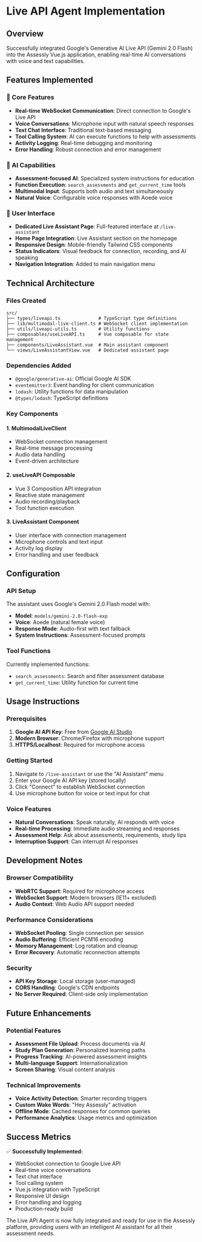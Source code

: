 # Live API Agent Implementation

## Overview

Successfully integrated Google's Generative AI Live API (Gemini 2.0 Flash) into the Assessly Vue.js application, enabling real-time AI conversations with voice and text capabilities.

## Features Implemented

### 🎯 Core Features

- **Real-time WebSocket Communication**: Direct connection to Google's Live API
- **Voice Conversations**: Microphone input with natural speech responses
- **Text Chat Interface**: Traditional text-based messaging
- **Tool Calling System**: AI can execute functions to help with assessments
- **Activity Logging**: Real-time debugging and monitoring
- **Error Handling**: Robust connection and error management

### 🧠 AI Capabilities

- **Assessment-focused AI**: Specialized system instructions for education
- **Function Execution**: `search_assessments` and `get_current_time` tools
- **Multimodal Input**: Supports both audio and text simultaneously
- **Natural Voice**: Configurable voice responses with Aoede voice

### 🎨 User Interface

- **Dedicated Live Assistant Page**: Full-featured interface at `/live-assistant`
- **Home Page Integration**: Live Assistant section on the homepage
- **Responsive Design**: Mobile-friendly Tailwind CSS components
- **Status Indicators**: Visual feedback for connection, recording, and AI speaking
- **Navigation Integration**: Added to main navigation menu

## Technical Architecture

### Files Created

```
src/
├── types/liveapi.ts              # TypeScript type definitions
├── lib/multimodal-live-client.ts # WebSocket client implementation
├── utils/liveapi-utils.ts        # Utility functions
├── composables/useLiveAPI.ts     # Vue composable for state management
├── components/LiveAssistant.vue  # Main assistant component
└── views/LiveAssistantView.vue   # Dedicated assistant page
```

### Dependencies Added

- `@google/generative-ai`: Official Google AI SDK
- `eventemitter3`: Event handling for client communication
- `lodash`: Utility functions for data manipulation
- `@types/lodash`: TypeScript definitions

### Key Components

#### 1. MultimodalLiveClient

- WebSocket connection management
- Real-time message processing
- Audio data handling
- Event-driven architecture

#### 2. useLiveAPI Composable

- Vue 3 Composition API integration
- Reactive state management
- Audio recording/playback
- Tool function execution

#### 3. LiveAssistant Component

- User interface with connection management
- Microphone controls and text input
- Activity log display
- Error handling and user feedback

## Configuration

### API Setup

The assistant uses Google's Gemini 2.0 Flash model with:

- **Model**: `models/gemini-2.0-flash-exp`
- **Voice**: Aoede (natural female voice)
- **Response Mode**: Audio-first with text fallback
- **System Instructions**: Assessment-focused prompts

### Tool Functions

Currently implemented functions:

- `search_assessments`: Search and filter assessment database
- `get_current_time`: Utility function for current time

## Usage Instructions

### Prerequisites

1. **Google AI API Key**: Free from [Google AI Studio](https://ai.google.dev)
2. **Modern Browser**: Chrome/Firefox with microphone support
3. **HTTPS/Localhost**: Required for microphone access

### Getting Started

1. Navigate to `/live-assistant` or use the "AI Assistant" menu
2. Enter your Google AI API key (stored locally)
3. Click "Connect" to establish WebSocket connection
4. Use microphone button for voice or text input for chat

### Voice Features

- **Natural Conversations**: Speak naturally, AI responds with voice
- **Real-time Processing**: Immediate audio streaming and responses
- **Assessment Help**: Ask about assessments, requirements, study tips
- **Interruption Support**: Can interrupt AI responses

## Development Notes

### Browser Compatibility

- **WebRTC Support**: Required for microphone access
- **WebSocket Support**: Modern browsers (IE11+ excluded)
- **Audio Context**: Web Audio API support needed

### Performance Considerations

- **WebSocket Pooling**: Single connection per session
- **Audio Buffering**: Efficient PCM16 encoding
- **Memory Management**: Log rotation and cleanup
- **Error Recovery**: Automatic reconnection attempts

### Security

- **API Key Storage**: Local storage (user-managed)
- **CORS Handling**: Google's CDN endpoints
- **No Server Required**: Client-side only implementation

## Future Enhancements

### Potential Features

- **Assessment File Upload**: Process documents via AI
- **Study Plan Generation**: Personalized learning paths
- **Progress Tracking**: AI-powered assessment insights
- **Multi-language Support**: Internationalization
- **Screen Sharing**: Visual content analysis

### Technical Improvements

- **Voice Activity Detection**: Smarter recording triggers
- **Custom Wake Words**: "Hey Assessly" activation
- **Offline Mode**: Cached responses for common queries
- **Performance Analytics**: Usage metrics and optimization

## Success Metrics

✅ **Successfully Implemented:**

- WebSocket connection to Google Live API
- Real-time voice conversations
- Text chat interface
- Tool calling system
- Vue.js integration with TypeScript
- Responsive UI design
- Error handling and logging
- Production-ready build

The Live API Agent is now fully integrated and ready for use in the Assessly platform, providing users with an intelligent AI assistant for all their assessment needs.
